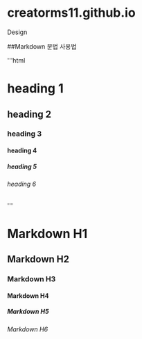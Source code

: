 # creatorms11.github.io
Design

##Markdown 문법 사용법

'''html
<h1>heading 1</h1>
<h2>heading 2</h2>
<h3>heading 3</h3>
<h4>heading 4</h4>
<h5>heading 5</h5>
<h6>heading 6</h6>

'''

# Markdown H1
## Markdown H2
### Markdown H3
#### Markdown H4
##### Markdown H5
###### Markdown H6